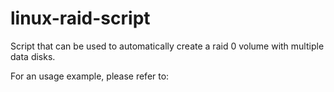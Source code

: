 # linux-raid-script
Script that can be used to automatically create a raid 0 volume with multiple data disks.

For an usage example, please refer to: <TBD>
